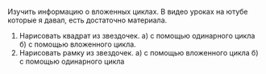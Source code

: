 Изучить информацию о вложенных циклах. В видео уроках на ютубе которые я давал, есть достаточно материала.
1) Нарисовать квадрат из звездочек.
     а) с помощью одинарного цикла
     б) с помощью вложенного цикла.
2) Нарисовать рамку из звездочек.
      а) с помощью вложенного цикла
      б) с помощью одинарного цикла

